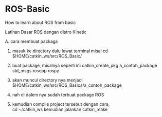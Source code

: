 # ROS-Basic
How to learn about ROS from basic

Latihan Dasar ROS dengan distro Kinetic


A. cara membuat packaga

1. masuk ke directory dulu lewat terminal
    misal
	cd $HOME/catkin_ws/src/ROS_Basic/


2. buat package, misalnya seperti ini
	catkin_create_pkg a_contoh_package std_msgs roscpp rospy


3. akan muncul directory nya menjadi	
	$HOME/catkin_ws/src/ROS_Basics/a_contoh_package

4. nah di dalem nya sudah terbuat package ROS

5. kemudian compile project tersebut dengan cara,  
    cd ~/catkin_ws
    kemudian jalankan
    catkin_make

